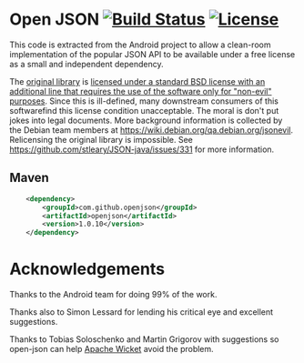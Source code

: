 # Open JSON [![Build Status](https://travis-ci.org/openjson/openjson.svg?branch=master)](https://travis-ci.org/openjson/openjson) [![License](https://img.shields.io/badge/License-Apache%202.0-blue.svg)](https://opensource.org/licenses/Apache-2.0)

This code is extracted from the Android project to allow
a clean-room implementation of the popular JSON API to be
available under a free license as a small and independent
dependency.

The [original library](http://www.json.org/) is [licensed under a standard BSD license with an additional line that requires the use of the software only for "non-evil" purposes](http://www.json.org/license.html).
Since this is ill-defined, many downstream consumers of this softwarefind this license condition unacceptable.
The moral is don't put jokes into legal documents.
More background information is collected by the Debian team members at <https://wiki.debian.org/qa.debian.org/jsonevil>.
Relicensing the original library is impossible. See <https://github.com/stleary/JSON-java/issues/331> for more information.

## Maven
```xml
    <dependency>
        <groupId>com.github.openjson</groupId>
        <artifactId>openjson</artifactId>
        <version>1.0.10</version>
    </dependency>
```
  
# Acknowledgements

Thanks to the Android team for doing 99% of the work.

Thanks also to Simon Lessard for lending his critical eye and excellent suggestions.

Thanks to Tobias Soloschenko and Martin Grigorov with suggestions so open-json can help [Apache Wicket](https://wicket.apache.org/) avoid the problem.
